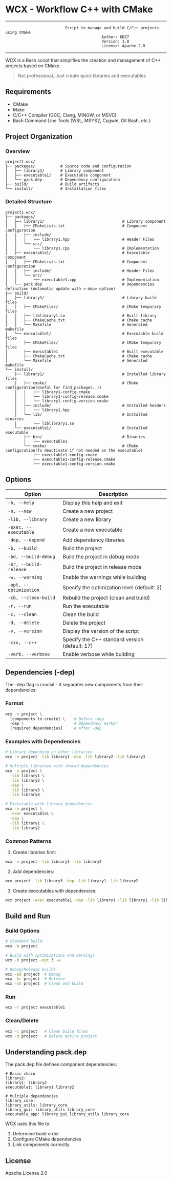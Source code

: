 # WCX - Workflow C++ with CMake
_______________________________________________________________________________________________________________

                              Script to manage and build C/C++ projects using CMake
                                              Author: KDZ7
                                              Version: 1.0
                                              License: Apache 2.0
_______________________________________________________________________________________________________________

WCX is a Bash script that simplifies the creation and management of C++ projects based on CMake.

> Not professional, Just create quick libraries and executables

## Requirements

- CMake
- Make
- C/C++ Compiler (GCC, Clang, MINGW, or MSVC)
- Bash Command Line Tools (WSL, MSYS2, Cygwin, Git Bash, etc.)

## Project Organization

### Overview
```
project1.wcx/
├── packages/           # Source code and configuration
│   ├── library1/       # Library component
│   ├── executable1/    # Executable component
│   └── pack.dep        # Dependency configuration
├── build/              # Build artifacts
└── install/            # Installation files
```

### Detailed Structure
```
project1.wcx/
├── packages/
│   ├── library1/                                  # Library component
│   │   ├── CMakeLists.txt                         # Component configuration
│   │   ├── include/
│   │   │   └── library1.hpp                       # Header Files
│   │   └── src/
│   │       └── library1.cpp                       # Implementation
│   ├── executable1/                               # Executable component
│   │   ├── CMakeLists.txt                         # Component configuration
│   │   ├── include/                               # Header Files
│   │   └── src/
│   │       └── executable1.cpp                    # Implementation
│   └── pack.dep                                   # Dependencies definition (Automatic update with <-dep> option)
├── build/
│   ├── library1/                                  # Library build files
│   │   ├── CMakeFiles/                            # CMake temporary files
│   │   ├── liblibrary1.so                         # Built library
│   │   ├── CMakeCache.txt                         # CMake cache
│   │   └── Makefile                               # Generated makefile
│   └── executable1/                               # Executable build files
│       ├── CMakeFiles/                            # CMake temporary files
│       ├── executable1                            # Built executable
│       ├── CMakeCache.txt                         # CMake cache
│       └── Makefile                               # Generated makefile
└── install/
    ├── library1/                                  # Installed library files
    │   ├── cmake/                                 # CMake configuration(Useful for find_package(..))
    │   │   ├── library1-config.cmake
    │   │   ├── library1-config-release.cmake
    │   │   └── library1-config-version.cmake
    │   ├── include/                               # Installed headers
    │   │   └── library1.hpp
    │   └── lib/                                   # Installed binaries
    │       └── liblibrary1.so
    └── executable1/                               # Installed executable
        ├── bin/                                   # Binaries
        │   └── executable1
        └── cmake/                                 # CMake configuration(To deactivate if not needed on the executable)
            ├── executable1-config.cmake
            ├── executable1-config-release.cmake
            └── executable1-config-version.cmake
```

## Options

| Option | Description |
|--------|-------------|
| `-h, --help` | Display this help and exit |
| `-n, --new` | Create a new project |
| `-lib, --library` | Create a new library |
| `-exec, --executable` | Create a new executable |
| `-dep, --depend` | Add dependency libraries |
| `-b, --build` | Build the project |
| `-bd, --build-debug` | Build the project in debug mode |
| `-br, --build-release` | Build the project in release mode |
| `-w, --warning` | Enable the warnings while building |
| `-opt, --optimization` | Specify the optimization level (default: 2) |
| `-cb, --clean-build` | Rebuild the project (clean and build) |
| `-r, --run` | Run the executable |
| `-c, --clean` | Clean the build |
| `-d, --delete` | Delete the project |
| `-v, --version` | Display the version of the script |
| `-cxx, --c++` | Specify the C++ standard version (default: 17) |
| `-verb, --verbose` | Enable verbose while building |

## Dependencies (-dep)

The -dep flag is crucial - it separates new components from their dependencies:

### Format
```bash
wcx -n project \
  [components to create] \    # Before -dep
  -dep \                      # Dependency marker
  [required dependencies]     # After -dep
```

### Examples with Dependencies
```bash
# Library depending on other libraries
wcx -n project -lib library1 -dep -lib library2 -lib library3

# Multiple libraries with shared dependencies
wcx -n project \
  -lib library1 \
  -lib library2 \
  -dep \
  -lib library3 \
  -lib library4

# Executable with library dependencies
wcx -n project \
  -exec executable1 \
  -dep \
  -lib library1 \
  -lib library2
```

### Common Patterns

1. Create libraries first:
```bash
wcx -n project -lib library1 -lib library2
```

2. Add dependencies:
```bash
wcx project -lib library3 -dep -lib library1 -lib library2
```

3. Create executables with dependencies:
```bash
wcx project -exec executable1 -dep -lib library1 -lib library2 -lib library3
```

## Build and Run

### Build Options
```bash
# Standard build
wcx -b project

# Build with optimizations and warnings
wcx -b project -opt 3 -w

# Debug/Release builds
wcx -bd project  # Debug
wcx -br project  # Release
wcx -cb project  # Clean and build
```

### Run
```bash
wcx -r project executable1
```

### Clean/Delete
```bash
wcx -c project   # Clean build files
wcx -d project   # Delete entire project
```

## Understanding pack.dep

The pack.dep file defines component dependencies:

```
# Basic chain
library2:
library1: library2
executable1: library1 library2

# Multiple dependencies
library_core:
library_utils: library_core
library_gui: library_utils library_core
executable_app: library_gui library_utils library_core
```

WCX uses this file to:
1. Determine build order
2. Configure CMake dependencies
3. Link components correctly

## License

Apache License 2.0